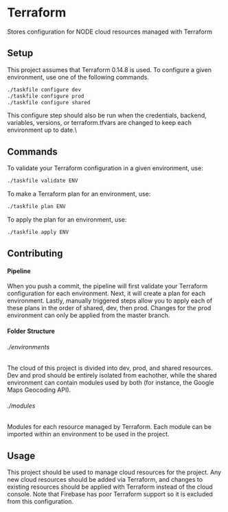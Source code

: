 # Terraform

Stores configuration for NODE cloud resources managed with Terraform

## Setup

This project assumes that Terraform 0.14.8 is used. To configure a given environment, use one of the following commands.

```bash
./taskfile configure dev
./taskfile configure prod
./taskfile configure shared
```

This configure step should also be run when the credentials, backend, variables, versions, or terraform.tfvars are changed to keep each environment up to date.\

## Commands

To validate your Terraform configuration in a given environment, use:

```bash
./taskfile validate ENV
```

To make a Terraform plan for an environment, use: 

```bash
./taskfile plan ENV
```

To apply the plan for an environment, use:

```bash
./taskfile apply ENV
```

## Contributing

#### Pipeline

When you push a commit, the pipeline will first validate your Terraform configuration for each environment. Next, it will create a plan for each environment. Lastly, manually triggered steps allow you to apply each of these plans in the order of shared, dev, then prod. Changes for the prod environment can only be applied from the master branch.

#### Folder Structure

###### ./environments

The cloud of this project is divided into dev, prod, and shared resources. Dev and prod should be entirely isolated from eachother, while the shared environment can contain modules used by both (for instance, the Google Maps Geocoding API). 

###### ./modules

Modules for each resource managed by Terraform. Each module can be imported within an environment to be used in the project. 

## Usage

This project should be used to manage cloud resources for the project. Any new cloud resources should be added via Terraform, and changes to existing resources should be applied with Terraform instead of the cloud console. Note that Firebase has poor Terraform support so it is excluded from this configuration. 

